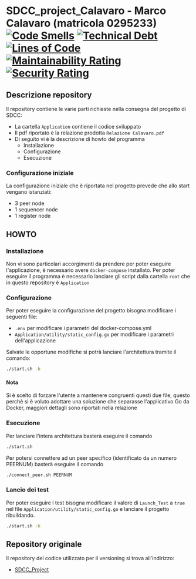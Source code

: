 # SDCC_project_Calavaro - Marco Calavaro (matricola 0295233) [![Code Smells](https://sonarcloud.io/api/project_badges/measure?project=IlConteCvma_SDCC_Project&metric=code_smells)](https://sonarcloud.io/summary/new_code?id=IlConteCvma_SDCC_Project) [![Technical Debt](https://sonarcloud.io/api/project_badges/measure?project=IlConteCvma_SDCC_Project&metric=sqale_index)](https://sonarcloud.io/summary/new_code?id=IlConteCvma_SDCC_Project) [![Lines of Code](https://sonarcloud.io/api/project_badges/measure?project=IlConteCvma_SDCC_Project&metric=ncloc)](https://sonarcloud.io/summary/new_code?id=IlConteCvma_SDCC_Project) [![Maintainability Rating](https://sonarcloud.io/api/project_badges/measure?project=IlConteCvma_SDCC_Project&metric=sqale_rating)](https://sonarcloud.io/summary/new_code?id=IlConteCvma_SDCC_Project) [![Security Rating](https://sonarcloud.io/api/project_badges/measure?project=IlConteCvma_SDCC_Project&metric=security_rating)](https://sonarcloud.io/summary/new_code?id=IlConteCvma_SDCC_Project)

## Descrizione repository
Il repository contiene le varie parti richieste nella consegna del progetto di SDCC:
- La cartella `Application` contiene il codice sviluppato
- Il pdf riportato è la relazione prodotta `Relazione Calavaro.pdf`
- Di seguito vi è la descrizione di howto del programma
	- Installazione
	- Configurazione
	- Esecuzione
### Configurazione iniziale
La configurazione iniziale che è riportata nel progetto prevede che allo start vengano istanziati:
- 3 peer      node
- 1 sequencer node
- 1 register  node

## HOWTO

### Installazione
Non vi sono particolari accorgimenti da prendere per poter eseguire l'applicazione, è necessario avere `docker-compose` installato.
Per poter eseguire il programma è necessario lanciare gli script dalla cartella `root` che in questo repository è `Application`

### Configurazione
Per poter eseguire la configurazione del progetto bisogna modificare i seguenti file:
- `.env` per modificare i parametri del docker-compose.yml
- `Application/utility/static_config.go` per modificare i parametri dell'applicazione

Salvate le opportune modifiche si potrà lanciare l'architettura tramite il comando:
```sh
./start.sh -b
``` 

#### Nota
Si è scelto di forzare l'utente a mantenere congruenti questi due file, questo perchè si è voluto adottare una soluzione che separasse l'applicativo Go da Docker, maggiori dettagli sono riportati nella relazione

### Esecuzione 
Per lanciare l'intera architettura basterà eseguire il comando
```sh
./start.sh 
``` 
Per potersi connettere ad un peer specifico (identificato da un numero PEERNUM) basterà eseguire il comando 
```sh
./connect_peer.sh PEERNUM
```


### Lancio dei test
Per poter eseguire i test bisogna modificare il valore di `Launch_Test` a `true` nel file `Application/utility/static_config.go` e lanciare il progetto ribuildando.
```sh
./start.sh -b
``` 

## Repository originale
Il repository del codice utilizzato per il versioning si trova all'indirizzo:
- [SDCC_Project](https://github.com/IlConteCvma/SDCC_Project.git) 